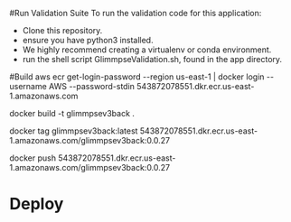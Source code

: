 #Run Validation Suite
To run the validation code for this application:

 - Clone this repository.
 - ensure you have python3 installed.
 - We highly recommend creating a virtualenv or conda environment.
 - run the shell script GlimmpseValidation.sh, found in the app directory.

#Build
aws ecr get-login-password --region us-east-1 | docker login --username AWS --password-stdin 543872078551.dkr.ecr.us-east-1.amazonaws.com

docker build -t glimmpsev3back .

docker tag glimmpsev3back:latest 543872078551.dkr.ecr.us-east-1.amazonaws.com/glimmpsev3back:0.0.27

docker push 543872078551.dkr.ecr.us-east-1.amazonaws.com/glimmpsev3back:0.0.27

# Deploy
